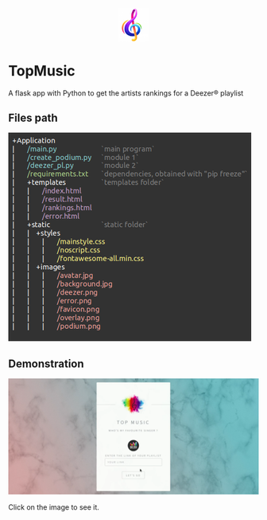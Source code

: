 <div align="center">
  <img src="https://github.com/Sithamfr/TopMusic/blob/master/Application/static/images/favicon.png"/ width="60">
</div>

# TopMusic
A flask app with Python to get the artists rankings for a Deezer® playlist

## Files path

![alt text](https://github.com/Sithamfr/TopMusic/blob/master/app_structure.png)

## Demonstration

[![Watch the video](https://raw.githubusercontent.com/Sithamfr/TopMusic/master/img_index.png)](https://youtu.be/vt5fpE0bzSY)

Click on the image to see it.
